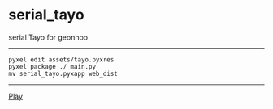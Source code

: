 # serial_tayo
serial Tayo for geonhoo

---

```
pyxel edit assets/tayo.pyxres
pyxel package ./ main.py
mv serial_tayo.pyxapp web_dist
```

---

[Play](https://kitao.github.io/pyxel/wasm/launcher/?play=hulk89.serial_tayo.web_dist.serial_tayo)
